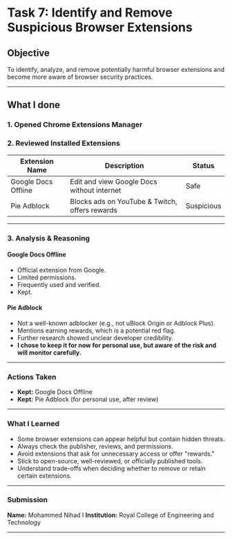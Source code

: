 # Task 7: Identify and Remove Suspicious Browser Extensions

## Objective

To identify, analyze, and remove potentially harmful browser extensions and become more aware of browser security practices.

---

## What I done

### 1. Opened Chrome Extensions Manager

### 2. Reviewed Installed Extensions

| Extension Name      | Description                                    | Status     |
| ------------------- | ---------------------------------------------- | ---------- |
| Google Docs Offline | Edit and view Google Docs without internet     | Safe       |
| Pie Adblock         | Blocks ads on YouTube & Twitch, offers rewards | Suspicious |

---

### 3. Analysis & Reasoning

#### Google Docs Offline

* Official extension from Google.
* Limited permissions.
* Frequently used and verified.
* Kept.

#### Pie Adblock

* Not a well-known adblocker (e.g., not uBlock Origin or Adblock Plus).
* Mentions earning rewards, which is a potential red flag.
* Further research showed unclear developer credibility.
* **I chose to keep it for now for personal use, but aware of the risk and will monitor carefully.**

---

### Actions Taken

* **Kept:** Google Docs Offline
* **Kept:** Pie Adblock (for personal use, after review)

---

### What I Learned

* Some browser extensions can appear helpful but contain hidden threats.
* Always check the publisher, reviews, and permissions.
* Avoid extensions that ask for unnecessary access or offer "rewards."
* Stick to open-source, well-reviewed, or officially published tools.
* Understand trade-offs when deciding whether to remove or retain certain extensions.

---

### Submission

**Name:** Mohammed Nihad I
**Institution:** Royal College of Engineering and Technology

---

###
